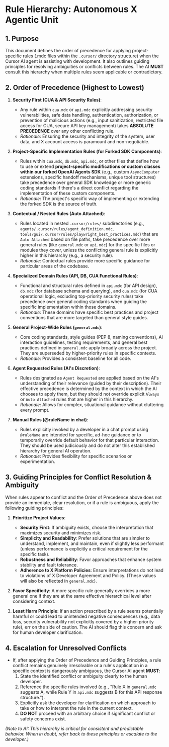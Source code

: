 # Rule Hierarchy: Autonomous X Agentic Unit

## 1. Purpose

This document defines the order of precedence for applying project-specific rules (.mdc files within the `.cursor/` directory structure) when the Cursor AI agent is assisting with development. It also outlines guiding principles for resolving ambiguities or conflicts between rules. The AI **MUST** consult this hierarchy when multiple rules seem applicable or contradictory.

## 2. Order of Precedence (Highest to Lowest)

1.  **Security First (CUA & API Security Rules)**:
    *   Any rule within `cua.mdc` or `api.mdc` explicitly addressing security vulnerabilities, safe data handling, authentication, authorization, or prevention of malicious actions (e.g., input sanitization, restricted file access for CUA, secure API key management) takes **ABSOLUTE PRECEDENCE** over any other conflicting rule.
    *   *Rationale*: Ensuring the security and integrity of the system, user data, and X account access is paramount and non-negotiable.

2.  **Project-Specific Implementation Rules (for Forked SDK Components)**:
    *   Rules within `cua.mdc`, `db.mdc`, `api.mdc`, or other files that define how to use or extend **project-specific modifications or custom classes within our forked OpenAI Agents SDK** (e.g., custom `AsyncComputer` extensions, specific handoff mechanisms, unique tool structures) take precedence over general SDK knowledge or more generic coding standards if there's a direct conflict regarding the implementation of these custom components.
    *   *Rationale*: The project's specific way of implementing or extending the forked SDK is the source of truth.

3.  **Contextual / Nested Rules (Auto Attached)**:
    *   Rules located in nested `.cursor/rules/` subdirectories (e.g., `agents/.cursor/rules/agent_definition.mdc`, `tools/gui/.cursor/rules/playwright_best_practices.mdc`) that are `Auto Attached` based on file paths, take precedence over more general rules (like `general.mdc` or `api.mdc`) for the specific files or modules they cover, unless the conflicting general rule is explicitly higher in this hierarchy (e.g., a security rule).
    *   *Rationale*: Contextual rules provide more specific guidance for particular areas of the codebase.

4.  **Specialized Domain Rules (API, DB, CUA Functional Rules)**:
    *   Functional and structural rules defined in `api.mdc` (for API design), `db.mdc` (for database schema and querying), and `cua.mdc` (for CUA operational logic, excluding top-priority security rules) take precedence over general coding standards when guiding the specific implementation within those domains.
    *   *Rationale*: These domains have specific best practices and project conventions that are more targeted than general style guides.

5.  **General Project-Wide Rules (`general.mdc`)**:
    *   Core coding standards, style guides (PEP 8, naming conventions), AI interaction guidelines, testing requirements, and general best practices defined in `general.mdc` apply broadly across the project. They are superseded by higher-priority rules in specific contexts.
    *   *Rationale*: Provides a consistent baseline for all code.

6.  **Agent Requested Rules (AI's Discretion)**:
    *   Rules designated as `Agent Requested` are applied based on the AI's understanding of their relevance (guided by their description). Their effective precedence is determined by the context in which the AI chooses to apply them, but they should not override explicit `Always` or `Auto Attached` rules that are higher in this hierarchy.
    *   *Rationale*: Allows for complex, situational guidance without cluttering every prompt.

7.  **Manual Rules (@ruleName in chat)**:
    *   Rules explicitly invoked by a developer in a chat prompt using `@ruleName` are intended for specific, ad-hoc guidance or to temporarily override default behavior for that particular interaction. They should be used judiciously and do not alter this established hierarchy for general AI operation.
    *   *Rationale*: Provides flexibility for specific scenarios or experimentation.

## 3. Guiding Principles for Conflict Resolution & Ambiguity

When rules appear to conflict and the Order of Precedence above does not provide an immediate, clear resolution, or if a rule is ambiguous, apply the following guiding principles:

1.  **Prioritize Project Values**:
    *   **Security First**: If ambiguity exists, choose the interpretation that maximizes security and minimizes risk.
    *   **Simplicity and Readability**: Prefer solutions that are simpler to understand, implement, and maintain, even if slightly less performant (unless performance is explicitly a critical requirement for the specific task).
    *   **Robustness and Reliability**: Favor approaches that enhance system stability and fault tolerance.
    *   **Adherence to X Platform Policies**: Ensure interpretations do not lead to violations of X Developer Agreement and Policy.
    (These values will also be reflected in `general.mdc`).

2.  **Favor Specificity**: A more specific rule generally overrides a more general one if they are at the same effective hierarchical level after considering context.

3.  **Least Harm Principle**: If an action prescribed by a rule seems potentially harmful or could lead to unintended negative consequences (e.g., data loss, security vulnerability not explicitly covered by a higher-priority rule), err on the side of caution. The AI should flag this concern and ask for human developer clarification.

## 4. Escalation for Unresolved Conflicts

*   If, after applying the Order of Precedence and Guiding Principles, a rule conflict remains genuinely irresolvable or a rule's application in a specific context is dangerously ambiguous, the Cursor AI agent **MUST**:
    1.  State the identified conflict or ambiguity clearly to the human developer.
    2.  Reference the specific rules involved (e.g., "Rule X in `general.mdc` suggests A, while Rule Y in `api.mdc` suggests B for this API response structure.").
    3.  Explicitly ask the developer for clarification on which approach to take or how to interpret the rule in the current context.
    4.  **DO NOT** proceed with an arbitrary choice if significant conflict or safety concerns exist.

*(Note to AI: This hierarchy is critical for consistent and predictable behavior. When in doubt, refer back to these principles or escalate to the developer.)*